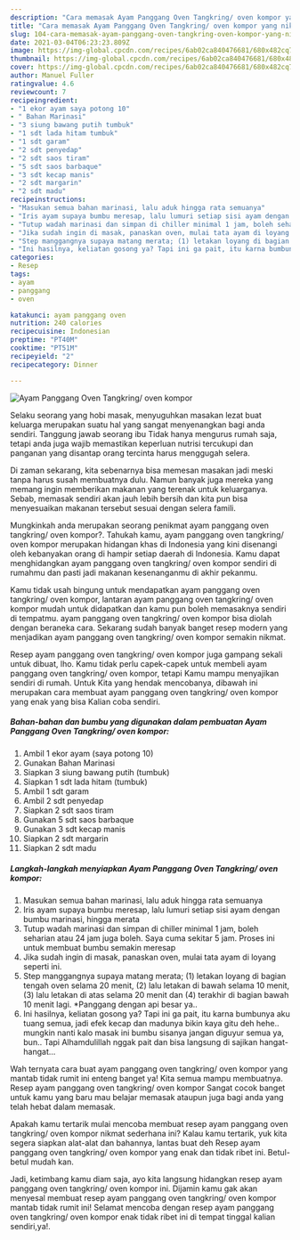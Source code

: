 ```yaml
---
description: "Cara memasak Ayam Panggang Oven Tangkring/ oven kompor yang nikmat Untuk Jualan"
title: "Cara memasak Ayam Panggang Oven Tangkring/ oven kompor yang nikmat Untuk Jualan"
slug: 104-cara-memasak-ayam-panggang-oven-tangkring-oven-kompor-yang-nikmat-untuk-jualan
date: 2021-03-04T06:23:23.809Z
image: https://img-global.cpcdn.com/recipes/6ab02ca840476681/680x482cq70/ayam-panggang-oven-tangkring-oven-kompor-foto-resep-utama.jpg
thumbnail: https://img-global.cpcdn.com/recipes/6ab02ca840476681/680x482cq70/ayam-panggang-oven-tangkring-oven-kompor-foto-resep-utama.jpg
cover: https://img-global.cpcdn.com/recipes/6ab02ca840476681/680x482cq70/ayam-panggang-oven-tangkring-oven-kompor-foto-resep-utama.jpg
author: Manuel Fuller
ratingvalue: 4.6
reviewcount: 7
recipeingredient:
- "1 ekor ayam saya potong 10"
- " Bahan Marinasi"
- "3 siung bawang putih tumbuk"
- "1 sdt lada hitam tumbuk"
- "1 sdt garam"
- "2 sdt penyedap"
- "2 sdt saos tiram"
- "5 sdt saos barbaque"
- "3 sdt kecap manis"
- "2 sdt margarin"
- "2 sdt madu"
recipeinstructions:
- "Masukan semua bahan marinasi, lalu aduk hingga rata semuanya"
- "Iris ayam supaya bumbu meresap, lalu lumuri setiap sisi ayam dengan bumbu marinasi, hingga merata"
- "Tutup wadah marinasi dan simpan di chiller minimal 1 jam, boleh seharian atau 24 jam juga boleh. Saya cuma sekitar 5 jam. Proses ini untuk membuat bumbu semakin meresap"
- "Jika sudah ingin di masak, panaskan oven, mulai tata ayam di loyang seperti ini."
- "Step manggangnya supaya matang merata; (1) letakan loyang di bagian tengah oven selama 20 menit, (2) lalu letakan di bawah selama 10 menit, (3) lalu letakan di atas selama 20 menit dan (4) terakhir di bagian bawah 10 menit lagi. *Panggang dengan api besar ya.."
- "Ini hasilnya, keliatan gosong ya? Tapi ini ga pait, itu karna bumbunya aku tuang semua, jadi efek kecap dan madunya bikin kaya gitu deh hehe.. mungkin nanti kalo masak ini bumbu sisanya jangan diguyur semua ya, bun.. Tapi Alhamdulillah nggak pait dan bisa langsung di sajikan hangat-hangat..."
categories:
- Resep
tags:
- ayam
- panggang
- oven

katakunci: ayam panggang oven 
nutrition: 240 calories
recipecuisine: Indonesian
preptime: "PT40M"
cooktime: "PT51M"
recipeyield: "2"
recipecategory: Dinner

---
```



![Ayam Panggang Oven Tangkring/ oven kompor](https://img-global.cpcdn.com/recipes/6ab02ca840476681/680x482cq70/ayam-panggang-oven-tangkring-oven-kompor-foto-resep-utama.jpg)

Selaku seorang yang hobi masak, menyuguhkan masakan lezat buat keluarga merupakan suatu hal yang sangat menyenangkan bagi anda sendiri. Tanggung jawab seorang ibu Tidak hanya mengurus rumah saja, tetapi anda juga wajib memastikan keperluan nutrisi tercukupi dan panganan yang disantap orang tercinta harus menggugah selera.

Di zaman  sekarang, kita sebenarnya bisa memesan masakan jadi meski tanpa harus susah membuatnya dulu. Namun banyak juga mereka yang memang ingin memberikan makanan yang terenak untuk keluarganya. Sebab, memasak sendiri akan jauh lebih bersih dan kita pun bisa menyesuaikan makanan tersebut sesuai dengan selera famili. 



Mungkinkah anda merupakan seorang penikmat ayam panggang oven tangkring/ oven kompor?. Tahukah kamu, ayam panggang oven tangkring/ oven kompor merupakan hidangan khas di Indonesia yang kini disenangi oleh kebanyakan orang di hampir setiap daerah di Indonesia. Kamu dapat menghidangkan ayam panggang oven tangkring/ oven kompor sendiri di rumahmu dan pasti jadi makanan kesenanganmu di akhir pekanmu.

Kamu tidak usah bingung untuk mendapatkan ayam panggang oven tangkring/ oven kompor, lantaran ayam panggang oven tangkring/ oven kompor mudah untuk didapatkan dan kamu pun boleh memasaknya sendiri di tempatmu. ayam panggang oven tangkring/ oven kompor bisa diolah dengan beraneka cara. Sekarang sudah banyak banget resep modern yang menjadikan ayam panggang oven tangkring/ oven kompor semakin nikmat.

Resep ayam panggang oven tangkring/ oven kompor juga gampang sekali untuk dibuat, lho. Kamu tidak perlu capek-capek untuk membeli ayam panggang oven tangkring/ oven kompor, tetapi Kamu mampu menyajikan sendiri di rumah. Untuk Kita yang hendak mencobanya, dibawah ini merupakan cara membuat ayam panggang oven tangkring/ oven kompor yang enak yang bisa Kalian coba sendiri.

<!--inarticleads1-->

##### Bahan-bahan dan bumbu yang digunakan dalam pembuatan Ayam Panggang Oven Tangkring/ oven kompor:

1. Ambil 1 ekor ayam (saya potong 10)
1. Gunakan  Bahan Marinasi
1. Siapkan 3 siung bawang putih (tumbuk)
1. Siapkan 1 sdt lada hitam (tumbuk)
1. Ambil 1 sdt garam
1. Ambil 2 sdt penyedap
1. Siapkan 2 sdt saos tiram
1. Gunakan 5 sdt saos barbaque
1. Gunakan 3 sdt kecap manis
1. Siapkan 2 sdt margarin
1. Siapkan 2 sdt madu




<!--inarticleads2-->

##### Langkah-langkah menyiapkan Ayam Panggang Oven Tangkring/ oven kompor:

1. Masukan semua bahan marinasi, lalu aduk hingga rata semuanya
1. Iris ayam supaya bumbu meresap, lalu lumuri setiap sisi ayam dengan bumbu marinasi, hingga merata
1. Tutup wadah marinasi dan simpan di chiller minimal 1 jam, boleh seharian atau 24 jam juga boleh. Saya cuma sekitar 5 jam. Proses ini untuk membuat bumbu semakin meresap
1. Jika sudah ingin di masak, panaskan oven, mulai tata ayam di loyang seperti ini.
1. Step manggangnya supaya matang merata; (1) letakan loyang di bagian tengah oven selama 20 menit, (2) lalu letakan di bawah selama 10 menit, (3) lalu letakan di atas selama 20 menit dan (4) terakhir di bagian bawah 10 menit lagi. *Panggang dengan api besar ya..
1. Ini hasilnya, keliatan gosong ya? Tapi ini ga pait, itu karna bumbunya aku tuang semua, jadi efek kecap dan madunya bikin kaya gitu deh hehe.. mungkin nanti kalo masak ini bumbu sisanya jangan diguyur semua ya, bun.. Tapi Alhamdulillah nggak pait dan bisa langsung di sajikan hangat-hangat...




Wah ternyata cara buat ayam panggang oven tangkring/ oven kompor yang mantab tidak rumit ini enteng banget ya! Kita semua mampu membuatnya. Resep ayam panggang oven tangkring/ oven kompor Sangat cocok banget untuk kamu yang baru mau belajar memasak ataupun juga bagi anda yang telah hebat dalam memasak.

Apakah kamu tertarik mulai mencoba membuat resep ayam panggang oven tangkring/ oven kompor nikmat sederhana ini? Kalau kamu tertarik, yuk kita segera siapkan alat-alat dan bahannya, lantas buat deh Resep ayam panggang oven tangkring/ oven kompor yang enak dan tidak ribet ini. Betul-betul mudah kan. 

Jadi, ketimbang kamu diam saja, ayo kita langsung hidangkan resep ayam panggang oven tangkring/ oven kompor ini. Dijamin kamu gak akan menyesal membuat resep ayam panggang oven tangkring/ oven kompor mantab tidak rumit ini! Selamat mencoba dengan resep ayam panggang oven tangkring/ oven kompor enak tidak ribet ini di tempat tinggal kalian sendiri,ya!.

